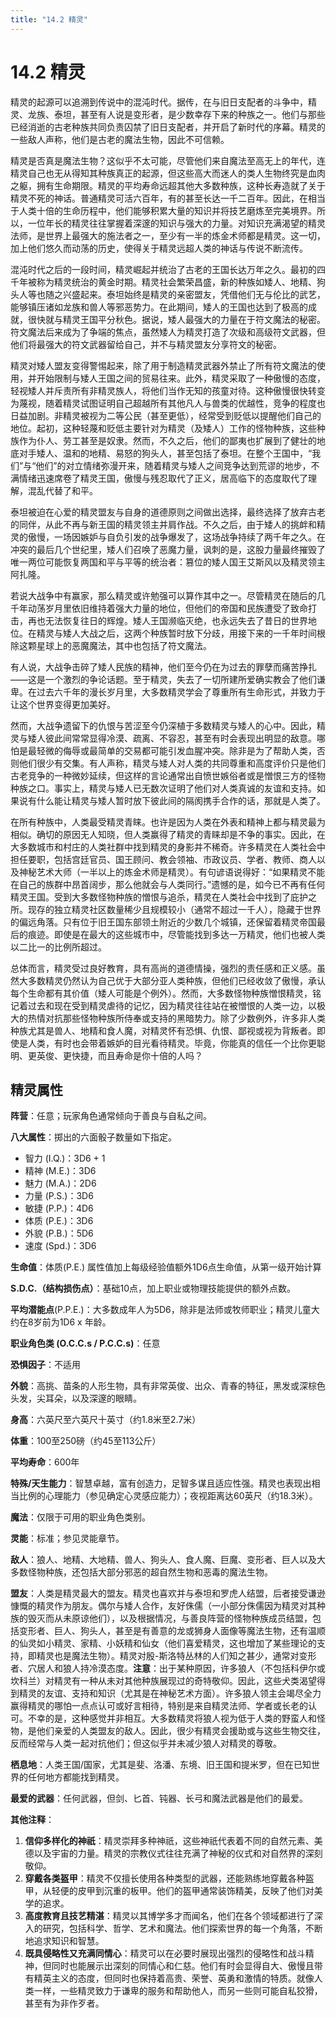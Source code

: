 ```yaml
---
title: "14.2 精灵"
---
```

# 14.2 精灵

精灵的起源可以追溯到传说中的混沌时代。据传，在与旧日支配者的斗争中，精灵、龙族、泰坦，甚至有人说是变形者，是少数幸存下来的种族之一。他们与那些已经消逝的古老种族共同负责囚禁了旧日支配者，并开启了新时代的序幕。精灵的一些敌人声称，他们是古老的魔法生物，因此不可信赖。

精灵是否真是魔法生物？这似乎不太可能，尽管他们来自魔法至高无上的年代，连精灵自己也无从得知其种族真正的起源，但这些高大而迷人的类人生物终究是血肉之躯，拥有生命期限。精灵的平均寿命远超其他大多数种族，这种长寿造就了关于精灵不死的神话。普通精灵可活六百年，有的甚至长达一千二百年。因此，在相当于人类十倍的生命历程中，他们能够积累大量的知识并将技艺磨炼至完美境界。所以，一位年长的精灵往往掌握着深邃的知识与强大的力量。对知识充满渴望的精灵法师，是世界上最强大的施法者之一，至少有一半的炼金术师都是精灵。这一切，加上他们悠久而动荡的历史，使得关于精灵远超人类的神话与传说不断流传。

混沌时代之后的一段时间，精灵崛起并统治了古老的王国长达万年之久。最初的四千年被称为精灵统治的黄金时期。精灵社会繁荣昌盛，新的种族如矮人、地精、狗头人等也随之兴盛起来。泰坦始终是精灵的亲密盟友，凭借他们无与伦比的武艺，能够镇压诸如龙族和兽人等邪恶势力。在此期间，矮人的王国也达到了极高的成就，很快就与精灵王国平分秋色。据说，矮人最强大的力量在于符文魔法的秘密。符文魔法后来成为了争端的焦点，虽然矮人为精灵打造了次级和高级符文武器，但他们将最强大的符文武器留给自己，并不与精灵盟友分享符文的秘密。

精灵对矮人盟友变得警惕起来，除了用于制造精灵武器外禁止了所有符文魔法的使用，并开始限制与矮人王国之间的贸易往来。此外，精灵采取了一种傲慢的态度，轻视矮人并斥责所有非精灵族人，将他们当作无知的孩童对待。这种傲慢很快转变为蔑视，随着精灵试图证明自己超越所有其他凡人与兽类的优越性，竞争的程度也日益加剧。非精灵被视为二等公民（甚至更低），经常受到贬低以提醒他们自己的地位。起初，这种轻蔑和贬低主要针对为精灵（及矮人）工作的怪物种族，这些种族作为仆人、劳工甚至是奴隶。然而，不久之后，他们的鄙夷也扩展到了健壮的地底对手矮人、温和的地精、易怒的狗头人，甚至包括了泰坦。在整个王国中，“我们”与“他们”的对立情绪弥漫开来，随着精灵与矮人之间竞争达到荒谬的地步，不满情绪迅速席卷了精灵王国，傲慢与残忍取代了正义，居高临下的态度取代了理解，混乱代替了和平。

泰坦被迫在心爱的精灵盟友与自身的道德原则之间做出选择，最终选择了放弃古老的同伴，从此不再与新王国的精灵领主并肩作战。不久之后，由于矮人的挑衅和精灵的傲慢，一场因嫉妒与自负引发的战争爆发了，这场战争持续了两千年之久。在冲突的最后几个世纪里，矮人们召唤了恶魔力量，讽刺的是，这股力量最终摧毁了唯一两位可能恢复两国和平与平等的统治者：篡位的矮人国王艾斯风以及精灵领主阿扎隆。

若说大战争中有赢家，那么精灵或许勉强可以算作其中之一。尽管精灵在随后的几千年动荡岁月里依旧维持着强大力量的地位，但他们的帝国和民族遭受了致命打击，再也无法恢复往日的辉煌。矮人王国濒临灭绝，也永远失去了昔日的世界地位。在精灵与矮人大战之后，这两个种族暂时放下分歧，用接下来的一千年时间根除这颗星球上的恶魔魔法，其中也包括了符文魔法。

有人说，大战争击碎了矮人民族的精神，他们至今仍在为过去的罪孽而痛苦挣扎——这是一个激烈的争论话题。至于精灵，失去了一切所建所爱确实教会了他们谦卑。在过去六千年的漫长岁月里，大多数精灵学会了尊重所有生命形式，并致力于让这个世界变得更加美好。

然而，大战争遗留下的仇恨与苦涩至今仍深植于多数精灵与矮人的心中。因此，精灵与矮人彼此间常常显得冷漠、疏离、不容忍，甚至有时会表现出明显的敌意。哪怕是最轻微的侮辱或最简单的交易都可能引发血腥冲突。除非是为了帮助人类，否则他们很少有交集。有人声称，精灵与矮人对人类的共同尊重和高度评价只是他们古老竞争的一种微妙延续，但这样的言论通常出自愤世嫉俗者或是憎恨三方的怪物种族之口。事实上，精灵与矮人已无数次证明了他们对人类真诚的友谊和支持。如果说有什么能让精灵与矮人暂时放下彼此间的隔阂携手合作的话，那就是人类了。

在所有种族中，人类最受精灵青睐。也许是因为人类在外表和精神上都与精灵最为相似。确切的原因无人知晓，但人类赢得了精灵的青睐却是不争的事实。因此，在大多数城市和村庄的人类社群中找到精灵的身影并不稀奇。许多精灵在人类社会中担任要职，包括宫廷官员、国王顾问、教会领袖、市政议员、学者、教师、商人以及神秘艺术大师（一半以上的炼金术师是精灵）。有句谚语说得好：“如果精灵不能在自己的族群中昂首阔步，那么他就会与人类同行。”遗憾的是，如今已不再有任何精灵王国。受到大多数怪物种族的憎恨与追杀，精灵在人类社会中找到了庇护之所。现存的独立精灵社区数量稀少且规模较小（通常不超过一千人），隐藏于世界的偏远角落。只有位于旧王国东部领土附近的少数几个城镇，还保留着精灵帝国最后的痕迹。即使是在最大的这些城市中，尽管能找到多达一万精灵，他们也被人类以二比一的比例所超过。

总体而言，精灵受过良好教育，具有高尚的道德情操，强烈的责任感和正义感。虽然大多数精灵仍然认为自己优于大部分亚人类种族，但他们已经收敛了傲慢，承认每个生命都有其价值（矮人可能是个例外）。然而，大多数怪物种族憎恨精灵，铭记着过去和现在受到精灵虐待的记忆，因为精灵往往站在被憎恨的人类一边，以极大的热情对抗那些怪物种族所侍奉或支持的黑暗势力。除了少数例外，许多非人类种族尤其是兽人、地精和食人魔，对精灵怀有恐惧、仇恨、鄙视或视为背叛者。即使是人类，有时也会带着嫉妒的目光看待精灵。毕竟，你能真的信任一个比你更聪明、更英俊、更快捷，而且寿命是你十倍的人吗？

## 精灵属性

**阵营**：任意；玩家角色通常倾向于善良与自私之间。

**八大属性**：掷出的六面骰子数量如下指定。

- 智力 (I.Q.)：3D6 + 1
- 精神 (M.E.)：3D6
- 魅力 (M.A.)：2D6
- 力量 (P.S.)：3D6
- 敏捷 (P.P.)：4D6
- 体质 (P.E.)：3D6
- 外貌 (P.B.)：5D6
- 速度 (Spd.)：3D6

**生命值**：体质(P.E.) 属性值加上每级经验值额外1D6点生命值，从第一级开始计算

**S.D.C.（结构损伤点）**：基础10点，加上职业或物理技能提供的额外点数。

**平均潜能点**(P.P.E.)：大多数成年人为5D6，除非是法师或牧师职业；精灵儿童大约在8岁前为1D6 x 年龄。

**职业角色类 (O.C.C.s / P.C.C.s)**：任意

**恐惧因子**：不适用

**外貌**：高挑、苗条的人形生物，具有非常英俊、出众、青春的特征，黑发或深棕色头发，尖耳朵，以及深邃的眼睛。

**身高**：六英尺至六英尺十英寸（约1.8米至2.7米）

**体重**：100至250磅（约45至113公斤）

**平均寿命**：600年

**特殊/天生能力**：智慧卓越，富有创造力，足智多谋且适应性强。精灵也表现出相当比例的心理能力（参见确定心灵感应能力）；夜视距离达60英尺（约18.3米）。

**魔法**：仅限于可用的职业角色类别。

**灵能**：标准；参见灵能章节。

**敌人**：狼人、地精、大地精、兽人、狗头人、食人魔、巨魔、变形者、巨人以及大多数怪物种族，还包括大部分邪恶的超自然生物和恶毒的魔法生物。

**盟友**：人类是精灵最大的盟友。精灵也喜欢并与泰坦和罗虎人结盟，后者接受谦逊慷慨的精灵作为朋友。偶尔与矮人合作，友好侏儒（一小部分侏儒因为精灵对其种族的毁灭而从未原谅他们），以及根据情况，与善良阵营的怪物种族成员结盟，包括变形者、巨人、狗头人，甚至是有善意的龙或狮身人面像等魔法生物，还有温顺的仙灵如小精灵、家精、小妖精和仙女（他们喜爱精灵，这也增加了某些理论的支持，即精灵也是魔法生物）。精灵对殷-斯洛特丛林的人们知之甚少，通常对变形者、穴居人和狼人持冷漠态度。**注意**：出于某种原因，许多狼人（不包括科伊尔或坎科兰）对精灵有一种从未对其他种族展现过的奇特敬仰。因此，这些犬类渴望得到精灵的友谊、支持和知识（尤其是在神秘艺术方面）。许多狼人领主会竭尽全力赢得精灵的哪怕一点点认可或好言相待，特别是来自精灵法师、学者或长老的认可。不幸的是，这种感觉并非相互。大多数精灵将狼人视为低于人类的野蛮人和怪物，是他们亲爱的人类盟友的敌人。因此，很少有精灵会援助或与这些生物交往，反而经常与人类一起对抗他们；但这似乎并未减少狼人对精灵的尊敬。

**栖息地**：人类王国/国家，尤其是斐、洛潘、东境、旧王国和提米罗，但在已知世界的任何地方都能找到精灵。

**最爱的武器**：任何武器，但剑、匕首、钝器、长弓和魔法武器是他们的最爱。

**其他注释**：

1. **信仰多样化的神祇**：精灵崇拜多种神祇，这些神祇代表着不同的自然元素、美德以及宇宙的力量。精灵的宗教仪式往往充满了神秘的仪式和对自然界的深刻敬仰。
2. **穿戴各类盔甲**：精灵不仅擅长使用各种类型的武器，还能熟练地穿戴各种盔甲，从轻便的皮甲到沉重的板甲。他们的盔甲通常装饰精美，反映了他们对美学的追求。
3. **高度教育且技艺精湛**：精灵以其博学多才而闻名，他们在各个领域都进行了深入的研究，包括科学、哲学、艺术和魔法。他们探索世界的每一个角落，不断地追求知识和智慧。
4. **既具侵略性又充满同情心**：精灵可以在必要时展现出强烈的侵略性和战斗精神，但同时也能展示出深刻的同情心和仁慈。他们有时会显得自大、傲慢且带有精英主义的态度，但同时也保持着高贵、荣誉、英勇和激情的特质。就像人类一样，一些精灵致力于谦卑的服务和帮助他人，而另一些则可能自私狡猾，甚至有为非作歹者。